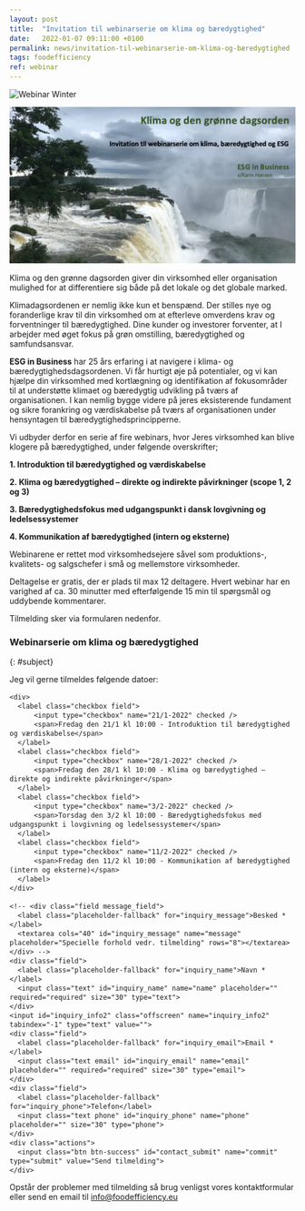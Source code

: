 ```yaml
---
layout: post
title:  "Invitation til webinarserie om klima og bæredygtighed"
date:   2022-01-07 09:11:00 +0100
permalink: news/invitation-til-webinarserie-om-klima-og-bæredygtighed
tags: foodefficiency
ref: webinar
---
```



![Webinar Winter](https://user-images.githubusercontent.com/75361000/148521981-609427de-fe2e-4ade-bb7a-7571258c0a6b.jpg)

![Klima og bæredygtighed billede](/assets/images/Invitation-ESG.png#home-bg)

Klima og den grønne dagsorden giver din virksomhed eller organisation mulighed for at differentiere sig både på det lokale og det globale marked. 

Klimadagsordenen er nemlig ikke kun et benspænd. Der stilles nye og foranderlige krav til din virksomhed om at efterleve omverdens krav og forventninger til bæredygtighed. Dine kunder og investorer forventer, at I arbejder med øget fokus på grøn omstilling, bæredygtighed og samfundsansvar.

**ESG in Business**  har 25 års erfaring i at navigere i klima- og bæredygtighedsdagsordenen. Vi får hurtigt øje på potentialer, og vi kan hjælpe din virksomhed med kortlægning og identifikation af fokusområder til at understøtte klimaet og bæredygtig udvikling på tværs af organisationen. I kan nemlig bygge videre på jeres eksisterende fundament og sikre forankring og værdiskabelse på tværs af organisationen under hensyntagen til bæredygtighedsprincipperne. 

Vi udbyder derfor en serie af fire webinars, hvor Jeres virksomhed kan blive klogere på bæredygtighed, under følgende overskrifter;

 **1. Introduktion til bæredygtighed og værdiskabelse**
 
 **2. Klima og bæredygtighed – direkte og indirekte påvirkninger (scope 1, 2 og 3)**
 
 **3. Bæredygtighedsfokus med udgangspunkt i dansk lovgivning og ledelsessystemer**
 
 **4. Kommunikation af bæredygtighed (intern og eksterne)**


Webinarene er rettet mod virksomhedsejere såvel som produktions-, kvalitets- og salgschefer i små og mellemstore virksomheder.

Deltagelse er gratis, der er plads til max 12  deltagere. Hvert webinar har en varighed af ca. 30 minutter med efterfølgende 15 min til spørgsmål og uddybende kommentarer.

Tilmelding sker via formularen nedenfor.

### Webinarserie om klima og bæredygtighed
{: #subject}

Jeg vil gerne tilmeldes følgende datoer:

<div class="contact-inner">
<div class="inquiries">
  <form accept-charset="UTF-8" class="new_inquiry" id="new_inquiry" method="post" data-name="Contact form">
    <div style="margin:0;padding:0;display:inline">
      <input id="locale" name="locale" type="hidden" value="da">
      <input id="utf8" name="utf8" type="hidden" value="✓">
      <input id="authenticity_token" name="authenticity_token" type="hidden" value="8vr2lMQljUu/67VhB2GS5pXRZubfGknz0sIweGYatWU=">
    </div>

    <div>
      <label class="checkbox field">
          <input type="checkbox" name="21/1-2022" checked />
          <span>Fredag den 21/1 kl 10:00 - Introduktion til bæredygtighed og værdiskabelse</span>
      </label>      
      <label class="checkbox field">
          <input type="checkbox" name="28/1-2022" checked />
          <span>Fredag den 28/1 kl 10:00 - Klima og bæredygtighed – direkte og indirekte påvirkninger</span>
      </label>
      <label class="checkbox field">
          <input type="checkbox" name="3/2-2022" checked />
          <span>Torsdag den 3/2 kl 10:00 - Bæredygtighedsfokus med udgangspunkt i lovgivning og ledelsessystemer</span>
      </label>
      <label class="checkbox field">
          <input type="checkbox" name="11/2-2022" checked />
          <span>Fredag den 11/2 kl 10:00 - Kommunikation af bæredygtighed (intern og eksterne)</span>
      </label>
    </div>

    <!-- <div class="field message_field">
      <label class="placeholder-fallback" for="inquiry_message">Besked *</label>
      <textarea cols="40" id="inquiry_message" name="message" placeholder="Specielle forhold vedr. tilmelding" rows="8"></textarea>
    </div> -->
    <div class="field">
      <label class="placeholder-fallback" for="inquiry_name">Navn *</label>
      <input class="text" id="inquiry_name" name="name" placeholder="" required="required" size="30" type="text">
    </div>
    <input id="inquiry_info2" class="offscreen" name="inquiry_info2" tabindex="-1" type="text" value="">
    <div class="field">
      <label class="placeholder-fallback" for="inquiry_email">Email *</label>
      <input class="text email" id="inquiry_email" name="email" placeholder="" required="required" size="30" type="email">
    </div>
    <div class="field">
      <label class="placeholder-fallback" for="inquiry_phone">Telefon</label>
      <input class="text phone" id="inquiry_phone" name="phone" placeholder="" size="30" type="phone">
    </div>
    <div class="actions">
      <input class="btn btn-success" id="contact_submit" name="commit" type="submit" value="Send tilmelding">
    </div>
  </form>
</div>
</div>
<script type="text/javascript">
function clearInquiryForm() {
  // document.getElementById("inquiry_message").value = "";
  document.getElementById("inquiry_name").value = "";
  document.getElementById("inquiry_email").value = "";
  document.getElementById("inquiry_phone").value = "";
}

// ContactUs API
document.getElementById("contact_submit").addEventListener("click", function(event){
  event.preventDefault()

  const locale = document.getElementById("locale").value;
  const checkedBoxes = document.querySelectorAll('input[type=checkbox]:checked');
  var message = "Tilmelding til følgende events:\n";
  checkedBoxes.forEach(input => {
      message = message + " *  " + input.name + "\n";
    });
  const name = document.getElementById("inquiry_name").value;
  const info2 = document.getElementById("inquiry_info2").value;
  const email = document.getElementById("inquiry_email").value; 
  const phone = document.getElementById("inquiry_phone").value; 
  const subject = "[ESG] " + document.getElementById("subject").innerText;
  const data = { locale, subject, message, name, info2, email, phone }
  const url = 'https://fb65cne4o6.execute-api.eu-central-1.amazonaws.com/send';
  const headers = {
    'Access-Control-Allow-Origin': '*',
    'Access-Control-Allow-Credentials': true,
  }
  axios.post(url, data, headers).then(res => {
    alert('Mange tak for din tilmelding.  Vi vil vende tilbage snarest muligt.');
    clearInquiryForm();
  }).catch(err => {
    console.log(err)
    alert("Der skete en fejl. Check om du har udfyldt felterne: besked, navn, email og telefon samt om du har netforbindelse.\n\nFejltekst: " + err);
  })
  return true;
});
</script>
<script src="https://cdnjs.cloudflare.com/ajax/libs/axios/0.18.0/axios.min.js"></script>

Opstår der problemer med tilmelding så brug venligst vores kontaktformular eller send en email til info@foodefficiency.eu
